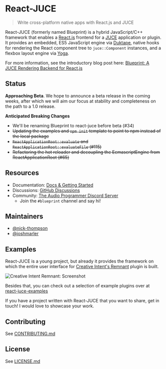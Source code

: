 # React-JUCE

> Write cross-platform native apps with React.js and JUCE

React-JUCE (formerly named Blueprint) is a hybrid JavaScript/C++ framework that enables a [React.js](https://reactjs.org/) frontend for a [JUCE](http://juce.com/) application or plugin. It provides an embedded, ES5 JavaScript engine via [Duktape](http://duktape.org/), native hooks for rendering the React component tree to `juce::Component` instances, and a flexbox layout engine via [Yoga](https://yogalayout.com/).

For more information, see the introductory blog post here: [Blueprint: A JUCE Rendering Backend for React.js](https://nickwritesablog.com/blueprint-a-juce-rendering-backend-for-react-js)

## Status

**Approaching Beta**. We hope to announce a beta release in the coming weeks, after which we will aim our focus at stability and completeness on the path
to a 1.0 release.

**Anticipated Breaking Changes**

- We'll be renaming Blueprint to react-juce before beta (#34)
- ~~Updating the examples and `npm init` template to point to npm instead of the local package~~
- ~~`ReactApplicationRoot::evaluate` and `ReactApplicationRoot::evaluateFile` (#115)~~
- ~~Refactoring the hot reloader and decoupling the EcmascriptEngine from ReactApplicationRoot (#65)~~

## Resources

- Documentation: [Docs & Getting Started](https://docs.react-juce.dev)
- Discussions: [GitHub Discussions](https://github.com/nick-thompson/react-juce/discussions)
- Community: [The Audio Programmer Discord Server](https://discord.gg/3H4wwVf49v)
  - Join the `#blueprint` channel and say hi!

## Maintainers

- [@nick-thompson](https://github.com/nick-thompson)
- [@joshmarler](https://github.com/JoshMarler)

## Examples

React-JUCE is a young project, but already it provides the framework on which the entire user interface for [Creative Intent's Remnant](https://www.creativeintent.co/product/remnant) plugin is built.

![Creative Intent Remnant: Screenshot](_media/RemnantScreenShot.jpg)

Besides that, you can check out a selection of example plugins over at [react-juce-examples](https://github.com/JoshMarler/react-juce-examples)

If you have a project written with React-JUCE that you want to share, get in touch! I would love to showcase your work.

## Contributing

See [CONTRIBUTING.md](https://github.com/nick-thompson/react-juce/blob/master/CONTRIBUTING.md)

## License

See [LICENSE.md](https://github.com/nick-thompson/react-juce/blob/master/LICENSE.md)
